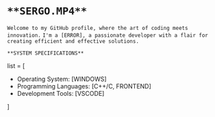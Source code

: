 # `**SERGO.MP4**`

`Welcome to my GitHub profile, where the art of coding meets innovation.`
`I'm a [ERROR], a passionate developer with a flair for creating efficient and effective solutions.`

`**SYSTEM SPECIFICATIONS**`

list = [
*   Operating System: [WINDOWS]
*   Programming Languages: [C++/C, FRONTEND]
*   Development Tools: [VSCODE]
  
  ]
